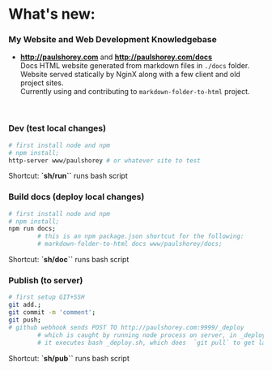 # What's new:  
  
### My Website and Web Development Knowledgebase  
* **http://paulshorey.com** and **http://paulshorey.com/docs**  
Docs HTML website generated from markdown files in `./docs` folder.  
Website served statically by NginX along with a few client and old project sites.  
Currently using and contributing to `markdown-folder-to-html` project.  
<br />  
  
### Dev (test local changes)  
```bash  
# first install node and npm  
# npm install;
http-server www/paulshorey # or whatever site to test  
```  
Shortcut: **`sh/run``** runs bash script
<br />  
  
### Build docs (deploy local changes)  
```bash  
# first install node and npm  
# npm install;  
npm run docs;  
        # this is an npm package.json shortcut for the following:  
        # markdown-folder-to-html docs www/paulshorey/docs;  
```  
Shortcut: **`sh/doc``** runs bash script
<br />  
  
### Publish (to server)
```bash
# first setup GIT+SSH  
git add.;  
git commit -m 'comment';  
git push;  
# github webhook sends POST TO http://paulshorey.com:9999/_deploy  
        # which is caught by running node process on server, in _deploy.js  
        # it executes bash _deploy.sh, which does  `git pull` to get latest files  
```
Shortcut: **`sh/pub``** runs bash script
<br />  